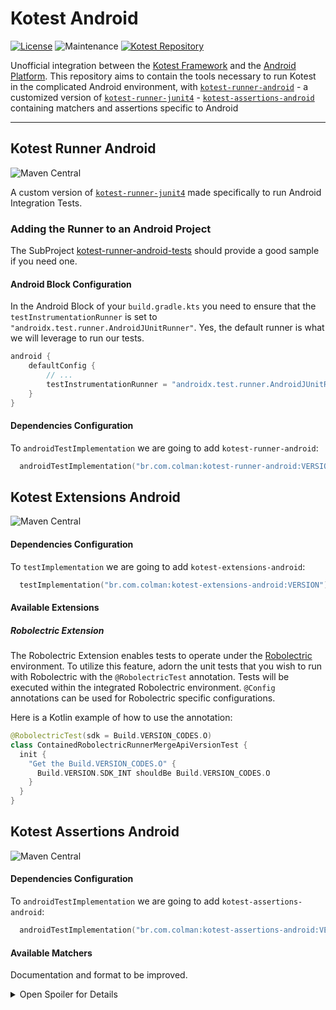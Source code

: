 # Kotest Android

[![License](https://img.shields.io/github/license/LeoColman/kotest-android)](LICENSE)
![Maintenance](https://img.shields.io/maintenance/yes/2024)
[![Kotest Repository](https://img.shields.io/badge/Kotest-kotest.io-green)](https://kotest.io/)

Unofficial integration between the [Kotest Framework](https://kotest.io) and
the [Android Platform](https://developer.android.com/docs). This repository aims to contain the tools necessary to run
Kotest in the complicated Android environment, with [`kotest-runner-android`](#kotest-runner-android) - a customized
version
of [`kotest-runner-junit4`](https://github.com/kotest/kotest/tree/master/kotest-runner/kotest-runner-junit4) - [`kotest-assertions-android`](#kotest-assertions-android)
containing matchers and assertions specific to Android

----

## Kotest Runner Android

![Maven Central](https://img.shields.io/maven-central/v/br.com.colman/kotest-runner-android)

A custom version
of [`kotest-runner-junit4`](https://github.com/kotest/kotest/tree/master/kotest-runner/kotest-runner-junit4) made
specifically to run Android Integration Tests.

### Adding the Runner to an Android Project

The SubProject [kotest-runner-android-tests](kotest-runner-android/kotest-runner-android-tests) should provide a good
sample if you need one.

#### Android Block Configuration

In the Android Block of your `build.gradle.kts` you need to ensure that the `testInstrumentationRunner` is set
to `"androidx.test.runner.AndroidJUnitRunner"`. Yes, the default runner is what we will leverage to run our tests.

```kotlin
android {
    defaultConfig {
        // ...
        testInstrumentationRunner = "androidx.test.runner.AndroidJUnitRunner"
    }
}
```

#### Dependencies Configuration

To `androidTestImplementation` we are going to add `kotest-runner-android`:

```kotlin
  androidTestImplementation("br.com.colman:kotest-runner-android:VERSION")
```

## Kotest Extensions Android
![Maven Central](https://img.shields.io/maven-central/v/br.com.colman/kotest-extensions-android)

#### Dependencies Configuration
To `testImplementation` we are going to add `kotest-extensions-android`:

```kotlin
  testImplementation("br.com.colman:kotest-extensions-android:VERSION")
```

#### Available Extensions

##### Robolectric Extension

The Robolectric Extension enables tests to operate under the [Robolectric](https://robolectric.org/) environment. To
utilize this feature, adorn the unit tests that you wish to run with Robolectric with the `@RobolectricTest` annotation.
Tests will be executed within the integrated Robolectric environment. `@Config` annotations can be used for Robolectric
specific configurations.

Here is a Kotlin example of how to use the annotation:

```kotlin
@RobolectricTest(sdk = Build.VERSION_CODES.O)
class ContainedRobolectricRunnerMergeApiVersionTest {
  init {
    "Get the Build.VERSION_CODES.O" {
      Build.VERSION.SDK_INT shouldBe Build.VERSION_CODES.O
    }
  }
}
```



## Kotest Assertions Android

![Maven Central](https://img.shields.io/maven-central/v/br.com.colman/kotest-assertions-android)

#### Dependencies Configuration

To `androidTestImplementation` we are going to add `kotest-assertions-android`:

```kotlin
  androidTestImplementation("br.com.colman:kotest-assertions-android:VERSION")
```

#### Available Matchers

Documentation and format to be improved.


<details>
<summary>Open Spoiler for Details</summary>

| View                                      |                                                          |
|-------------------------------------------|----------------------------------------------------------|
| `view.shouldBeVisible()`                  | Asserts that the view visibility is VISIBLE              |
| `view.shouldBeInvisible()`                | Asserts that the view visibility is INVISIBLE            |
| `view.shouldBeGone()`                     | Asserts that the view visibility is GONE                 |
| `view.shouldHaveContentDescription()`     | Asserts that the view has any content description        |
| `view.shouldHaveContentDescription(desc)` | Asserts that the view has `desc` as Content Description  |
| `view.shouldHaveTag(key, value)`          | Asserts that the view has a tag `key` with value `value` |
| `view.shouldHaveTag(any)`                 | Asserts that the view's tag is `any`                     |
| `view.shouldBeEnabled()`                  | Asserts that the view is enabled                         |
| `view.shouldBeFocused()`                  | Asserts that the view has focus                          |
| `view.shouldBeFocusable()`                | Asserts that the view is focusable                       |
| `view.shouldBeFocusableInTouchMode()`     | Asserts that the view is focusable in touch mode         |
| `view.shouldBeClickable()`                | Asserts that the view is clickable                       |
| `view.shouldBeLongClickable()`            | Asserts that the view is long clickable                  |

| TextView                                |                                                                  |
|-----------------------------------------|------------------------------------------------------------------|
| `tv.shouldHaveText(text)`               | Asserts that the text view has text `text`                       |
| `tv.shouldHaveTextColorId(id)`          | Asserts that the text color is the same from color resource `id` |
| `tv.shouldHaveTextColor(colorInt)`      | Asserts that the text color is `colorInt`                        |
| `tv.shouldBeAllCaps()`                  | Asserts that the textview is marked with the `isAllCaps` flag    |
| `tv.shouldHaveTextAlignment(alignment)` | Asserts that the text alignment is `alignment`                   |

</details>